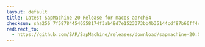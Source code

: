 ```yaml
---
layout: default
title: Latest SapMachine 20 Release for macos-aarch64
checksum: sha256 7f587844546558174f3ab48d7e1523373bb4b35144cdf87b66ff4c9e88885177
redirect_to:
  - https://github.com/SAP/SapMachine/releases/download/sapmachine-20.0.1/sapmachine-jdk-20.0.1_macos-aarch64_bin.tar.gz
---
```

